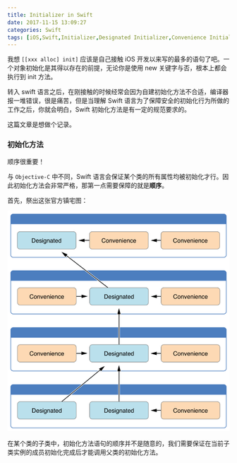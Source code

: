 ```yaml
---
title: Initializer in Swift
date: 2017-11-15 13:09:27
categories: Swift
tags: [iOS,Swift,Initializer,Designated Initializer,Convenience Initializers]
---
```



我想 `[[xxx alloc] init]` 应该是自己接触 iOS 开发以来写的最多的语句了吧。一个对象初始化是其得以存在的前提，无论你是使用 new 关键字与否，根本上都会执行到 init 方法。

转入 swift 语言之后，在刚接触的时候经常会因为自建初始化方法不合适，编译器报一堆错误，很是痛苦，但是当理解 Swift 语言为了保障安全的初始化行为所做的工作之后，你就会明白，Swift 初始化方法是有一定的规范要求的。 

这篇文章是想做个记录。

### 初始化方法


顺序很重要！

与 `Objective-C` 中不同，Swift 语言会保证某个类的所有属性均被初始化才行。因此初始化方法会非常严格，那第一点需要保障的就是**顺序**。

首先，祭出这张官方镇宅图：

![initializerDelegation02_2x](media/initializerDelegation02_2x.png)






在某个类的子类中，初始化方法语句的顺序并不是随意的，我们需要保证在当前子类实例的成员初始化完成后才能调用父类的初始化方法。



